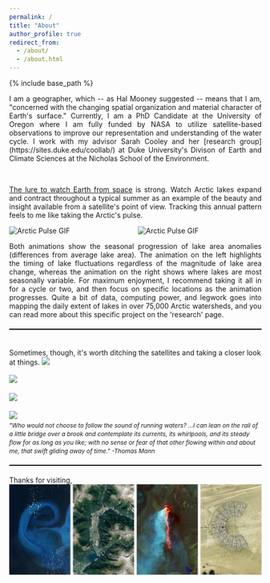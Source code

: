 ```yaml
---
permalink: /
title: "About"
author_profile: true
redirect_from: 
  - /about/
  - /about.html
---
```


{% include base_path %}
<p align="justify">
I am a geographer, which -- as Hal Mooney suggested -- means that I am, "concerned with the changing spatial organization and material character of Earth's surface."  Currently, I am a PhD Candidate at the University of Oregon where I am fully funded by NASA to utilize satellite-based observations to improve our representation and understanding of the water cycle. I work with my advisor Sarah Cooley and her [research group](https://sites.duke.edu/coollab/) at Duke University's Divison of Earth and Climate Sciences at the Nicholas School of the Environment.</p>
<br/>

<p align="justify">
<span style="font-size:1.0em;"><a href="/files/Earth-from-Space.pdf"> The lure to watch Earth from space</a> is strong.  Watch Arctic lakes expand and contract throughout a typical summer
  as an example of the beauty and insight available from a satellite's point of view. Tracking this annual pattern feels to me like taking the Arctic's pulse. 

<div style="display: flex; justify-content: center; gap: 10px;">
  <img src="/images/anom_z_12_circle.gif" width="450" alt="Arctic Pulse GIF">
  <img src="/images/anom_km_12_circle.gif" width="450" alt="Arctic Pulse GIF">
</div>

<p align="justify"><span style="font-size:1.0em;"> Both animations show the seasonal progression of lake area anomalies (differences from average lake area). The animation on the left highlights the timing of lake fluctuations regardless of the magnitude of lake area change, whereas the animation on the right shows where lakes are most seasonally variable. For maximum enjoyment, I recommend taking it all in for a cycle or two, and then focus on specific locations as the animation progresses. Quite a bit of data, computing power, and legwork goes into mapping the daily extent of lakes in over 75,000 Arctic watersheds, and you can read more about this specific project on the 'research' page.</span>
</p>

<hr style="height: 2px; background-color: black; border: none; margin: 20px 0;">
<br/>
<span style="font-size:1.0em;"> Sometimes, though, it's worth ditching the satellites and taking a closer look at things.</span>
<img src= '/images/chile/confluence_BW1.jpg'>
<br/><br/>
<img src='/images/sweetCreekBanner2.jpg' > 
<br/><br/>
<img src='/images/AlaskaBasin2.jpg' > 
<br/><br/>
<img src='/images/rioFigueroabanner.jpg' > 
<br/>
<span style="font-size:0.85em;"><em>"Who would not choose to follow the sound of running waters? ...I can lean on the rail of a little bridge over a brook and contemplate its currents, its whirlpools, and its steady flow for as long as you like; with no sense or fear of that other flowing within and about me, that swift gliding away of time." -Thomas Mann</em> 
</span>
<hr style="height: 2px; background-color: black; border: none; margin: 20px 0;">
Thanks for visiting,<br/>
<img src="/images/Eric.png" style="display: block; margin: 0; padding: 0;">
